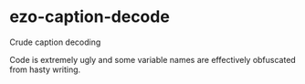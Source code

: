 # ezo-caption-decode
Crude caption decoding

Code is extremely ugly and some variable names are effectively obfuscated from hasty writing.
